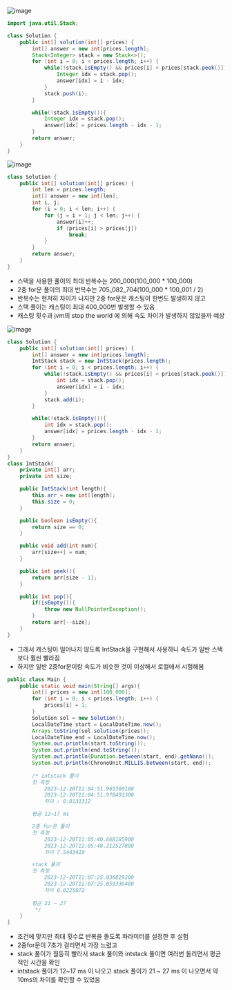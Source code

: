 ![image](https://github.com/alswo1212/CNF_codingTest_sturdy/assets/92290312/df1c6964-0f0d-430b-9ecc-8869795878aa)

```java
import java.util.Stack;

class Solution {
    public int[] solution(int[] prices) {
        int[] answer = new int[prices.length];
        Stack<Integer> stack = new Stack<>();
        for (int i = 0; i < prices.length; i++) {
            while(!stack.isEmpty() && prices[i] < prices[stack.peek()]){
                Integer idx = stack.pop();
                answer[idx] = i - idx;
            }
            stack.push(i);
        }

        while(!stack.isEmpty()){
            Integer idx = stack.pop();
            answer[idx] = prices.length - idx - 1;
        }
        return answer;
    }
}
```
![image](https://github.com/alswo1212/CNF_codingTest_sturdy/assets/92290312/8c3d2e0b-48b0-4f13-8140-5877cd6a50e3)

```java
class Solution {
    public int[] solution(int[] prices) {
        int len = prices.length;
        int[] answer = new int[len];
        int i, j;
        for (i = 0; i < len; i++) {
            for (j = i + 1; j < len; j++) {
                answer[i]++;
                if (prices[i] > prices[j])
                    break;
            }
        }
        return answer;
    }
}
```

+ 스택을 사용한 풀이의 최대 반복수는 200_000(100_000 * 100_000)
+ 2중 for문 풀이의 최대 반복수는 705_082_704(100_000 * 100_001 / 2)
+ 반복수는 현저히 차이가 나지만 2중 for문은 캐스팅이 한번도 발생하지 않고
+ 스택 풀이는 캐스팅이 최대 400_000번 발생할 수 있음
+ 캐스팅 횟수과 jvm의 stop the world 에 의해 속도 차이가 발생하지 않았을까 예상

![image](https://github.com/alswo1212/CNF_codingTest_sturdy/assets/92290312/53b1028c-6140-484a-b631-b957d8e9f737)

```java
class Solution {
    public int[] solution(int[] prices) {
        int[] answer = new int[prices.length];
        IntStack stack = new IntStack(prices.length);
        for (int i = 0; i < prices.length; i++) {
            while(!stack.isEmpty() && prices[i] < prices[stack.peek()]){
                int idx = stack.pop();
                answer[idx] = i - idx;
            }
            stack.add(i);
        }

        while(!stack.isEmpty()){
            int idx = stack.pop();
            answer[idx] = prices.length - idx - 1;
        }
        return answer;
    }
}
class IntStack{
    private int[] arr;
    private int size;

    public IntStack(int length){
        this.arr = new int[length];
        this.size = 0;
    }

    public boolean isEmpty(){
        return size == 0;
    }

    public void add(int num){
        arr[size++] = num;
    }

    public int peek(){
        return arr[size - 1];
    }

    public int pop(){
        if(isEmpty()){
            throw new NullPointerException();
        }
        return arr[--size];
    }
}
```
+ 그래서 캐스팅이 일어나지 않도록 IntStack을 구현해서 사용하니 속도가 일반 스택보다 훨씬 빨라짐
+ 하지만 일반 2중for문이랑 속도가 비슷한 것이 이상해서 로컬에서 시험해봄

```java
public class Main {
    public static void main(String[] args){
        int[] prices = new int[100_000];
        for (int i = 0; i < prices.length; i++) {
            prices[i] = 1;
        }
        Solution sol = new Solution();
        LocalDateTime start = LocalDateTime.now();
        Arrays.toString(sol.solution(prices));
        LocalDateTime end = LocalDateTime.now();
        System.out.println(start.toString());
        System.out.println(end.toString());
        System.out.println(Duration.between(start, end).getNano());
        System.out.println(ChronoUnit.MILLIS.between(start, end));
        
        /* intstack 풀이
        첫 측정
            2023-12-20T11:04:51.965360100
            2023-12-20T11:04:51.978491300
            차이 : 0.0131312

        평균 12~17 ms

        2중 for문 풀이
        첫 측정
            2023-12-20T11:05:40.668185900
            2023-12-20T11:05:48.212527800
            차이 7.5443419

        stack 풀이
        첫 측정
            2023-12-20T11:07:25.036829200
            2023-12-20T11:07:25.059336400
            차이 0.0225072
            
        평균 21 ~ 27
         */
    }
}
```
+ 조건에 맞지만 최대 횟수로 반복을 돌도록 파라미터를 설정한 후 실험
+ 2중for문이 7초가 걸리면서 가장 느렸고
+ stack 풀이가 월등히 빨라서 stack 풀이와 intstack 풀이면 여러번 돌리면서 평균적인 시간을 확인
+ intstack 풀이가 12~17 ms 이 나오고 stack 풀이가 21 ~ 27 ms 이 나오면서 약 10ms의 차이를 확인할 수 있었음
